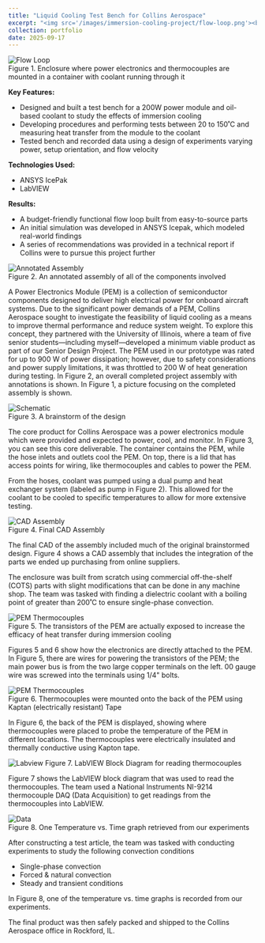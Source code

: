 ```yaml
---
title: "Liquid Cooling Test Bench for Collins Aerospace"
excerpt: "<img src='/images/immersion-cooling-project/flow-loop.png'><br>Designed and built a test bench for a power module and oil-based coolant to study the effects of immersion cooling, as part of a Senior Design Project. The project involved developing procedures, performing tests, and providing a series of recommendations in a technical report."
collection: portfolio
date: 2025-09-17
---
```

![Flow Loop](/images/immersion-cooling-project/flow-loop.png)\
Figure 1. Enclosure where power electronics and thermocouples are mounted in a container with coolant running through it

**Key Features:**
- Designed and built a test bench for a 200W power module and oil-based coolant to study the effects of immersion cooling
- Developing procedures and performing tests between 20 to 150˚C and measuring heat transfer from the module to the coolant
- Tested bench and recorded data using a design of experiments varying power, setup orientation, and flow velocity

**Technologies Used:**
- ANSYS IcePak
- LabVIEW

**Results:**
- A budget-friendly functional flow loop built from easy-to-source parts
- An initial simulation was developed in ANSYS Icepak, which modeled real-world findings
- A series of recommendations was provided in a technical report if Collins were to pursue this project further

![Annotated Assembly](/images/immersion-cooling-project/annotated-470-project.png)\
Figure 2. An annotated assembly of all of the components involved

A Power Electronics Module (PEM) is a collection of semiconductor components designed to deliver high electrical power for onboard aircraft systems. Due to the significant power demands of a PEM, Collins Aerospace sought to investigate the feasibility of liquid cooling as a means to improve thermal performance and reduce system weight. To explore this concept, they partnered with the University of Illinois, where a team of five senior students—including myself—developed a minimum viable product as part of our Senior Design Project. The PEM used in our prototype was rated for up to 900 W of power dissipation; however, due to safety considerations and power supply limitations, it was throttled to 200 W of heat generation during testing. In Figure 2, an overall completed project assembly with annotations is shown. In Figure 1, a picture focusing on the completed assembly is shown.

![Schematic](/images/immersion-cooling-project/schematic.png)\
Figure 3. A brainstorm of the design

The core product for Collins Aerospace was a power electronics module which were provided and expected to power, cool, and monitor. In Figure 3, you can see this core deliverable. The container contains the PEM, while the hose inlets and outlets cool the PEM. On top, there is a lid that has access points for wiring, like thermocouples and cables to power the PEM.

From the hoses, coolant was pumped using a dual pump and heat exchanger system (labeled as pump in Figure 2). This allowed for the coolant to be cooled to specific temperatures to allow for more extensive testing.

![CAD Assembly](/images/immersion-cooling-project/cad-assembly.png)\
Figure 4. Final CAD Assembly

The final CAD of the assembly included much of the original brainstormed design. Figure 4 shows a CAD assembly that includes the integration of the parts we ended up purchasing from online suppliers. 

The enclosure was built from scratch using commercial off-the-shelf (COTS) parts with slight modifications that can be done in any machine shop. The team was tasked with finding a dielectric coolant with a boiling point of greater than 200˚C to ensure single-phase convection.

![PEM Thermocouples](/images/immersion-cooling-project/modified-pem.png)\
Figure 5. The transistors of the PEM are actually exposed to increase the efficacy of heat transfer during immersion cooling

Figures 5 and 6 show how the electronics are directly attached to the PEM. In Figure 5, there are wires for powering the transistors of the PEM; the main power bus is from the two large copper terminals on the left. 00 gauge wire was screwed into the terminals using 1/4" bolts.


![PEM Thermocouples](/images/immersion-cooling-project/thermocouples-mounted.png)\
Figure 6. Thermocouples were mounted onto the back of the PEM using Kaptan (electrically resistant) Tape

In Figure 6, the back of the PEM is displayed, showing where thermocouples were placed to probe the temperature of the PEM in different locations. The thermocouples were electrically insulated and thermally conductive using Kapton tape. 

![Labview](/images/immersion-cooling-project/labview-vi.png)
Figure 7. LabVIEW Block Diagram for reading thermocouples

Figure 7 shows the LabVIEW block diagram that was used to read the thermocouples. The team used a National Instruments NI-9214 thermocouple DAQ (Data Acquisition) to get readings from the thermocouples into LabVIEW.


![Data](/images/immersion-cooling-project/data-recorded.png)\
Figure 8. One Temperature vs. Time graph retrieved from our experiments

After constructing a test article, the team was tasked with conducting experiments to study the following convection conditions
- Single-phase convection
- Forced & natural convection
- Steady and transient conditions

In Figure 8, one of the temperature vs. time graphs is recorded from our experiments.

The final product was then safely packed and shipped to the Collins Aerospace office in Rockford, IL.